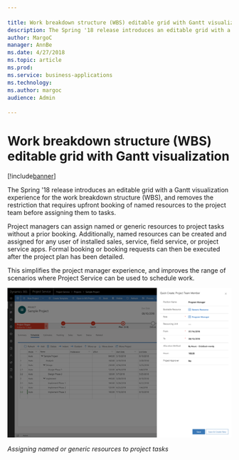 ```yaml
---

title: Work breakdown structure (WBS) editable grid with Gantt visualization
description: The Spring '18 release introduces an editable grid with a Gantt visualization experience for the work breakdown structure (WBS), and removes the restriction that requires upfront booking of named resources to the project team before assigning them to tasks.
author: MargoC
manager: AnnBe
ms.date: 4/27/2018
ms.topic: article
ms.prod: 
ms.service: business-applications
ms.technology: 
ms.author: margoc
audience: Admin

---
```

#  Work breakdown structure (WBS) editable grid with Gantt visualization 


[!include[banner](../../../../includes/banner.md)]

The Spring '18 release introduces an editable grid with a Gantt visualization
experience for the work breakdown structure (WBS), and removes the restriction
that requires upfront booking of named resources to the project team before
assigning them to tasks.

Project managers can assign named or generic resources to project tasks without
a prior booking. Additionally, named resources can be created and assigned for
any user of installed sales, service, field service, or project service apps.
Formal booking or booking requests can then be executed after the project plan
has been detailed.

This simplifies the project manager experience, and improves the range of
scenarios where Project Service can be used to schedule work.

![A screenshot of assigning named or generic resources to project tasks](media/work-breakdown-structure-wbs-editable-grid-gantt-visualization-1.png "A screenshot of assigning named or generic resources to project tasks")
<!-- Assigning Resource to Task.png -->




*Assigning named or generic resources to project tasks*
